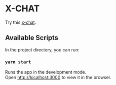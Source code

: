 # X-CHAT

Try this [x-chat]([[https://github.com/facebook/create-react-app](https://x-chat-gamma.vercel.app/)](https://x-chat-gamma.vercel.app/)).

## Available Scripts

In the project directory, you can run:

### `yarn start`

Runs the app in the development mode.\
Open [http://localhost:3000](http://localhost:3000) to view it in the browser.

